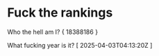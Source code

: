 # Fuck the rankings

Who the hell am I?
{ 18388186 }

What fucking year is it?
[ 2025-04-03T04:13:20Z ]
